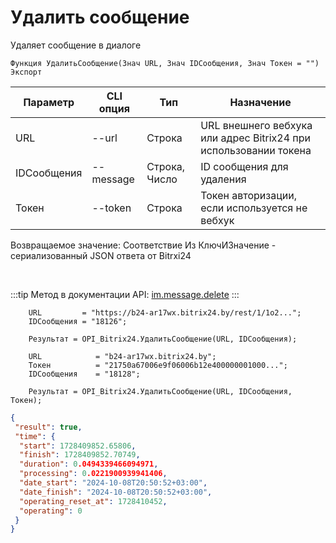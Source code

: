 ﻿---
sidebar_position: 4
---

# Удалить сообщение
 Удаляет сообщение в диалоге



`Функция УдалитьСообщение(Знач URL, Знач IDСообщения, Знач Токен = "") Экспорт`

  | Параметр | CLI опция | Тип | Назначение |
  |-|-|-|-|
  | URL | --url | Строка | URL внешнего вебхука или адрес Bitrix24 при использовании токена |
  | IDСообщения | --message | Строка, Число | ID сообщения для удаления |
  | Токен | --token | Строка | Токен авторизации, если используется не вебхук |

  
  Возвращаемое значение:   Соответствие Из КлючИЗначение - сериализованный JSON ответа от Bitrxi24

<br/>

:::tip
Метод в документации API: [im.message.delete](https://dev.1c-bitrix.ru/learning/course/?COURSE_ID=93&LESSON_ID=12119)
:::
<br/>


```bsl title="Пример кода"
    URL         = "https://b24-ar17wx.bitrix24.by/rest/1/1o2...";
    IDСообщения = "18126";

    Результат = OPI_Bitrix24.УдалитьСообщение(URL, IDСообщения);

    URL            = "b24-ar17wx.bitrix24.by";
    Токен          = "21750a67006e9f06006b12e400000001000...";
    IDСообщения    = "18128";

    Результат = OPI_Bitrix24.УдалитьСообщение(URL, IDСообщения, Токен);
```
    



```json title="Результат"
{
 "result": true,
 "time": {
  "start": 1728409852.65806,
  "finish": 1728409852.70749,
  "duration": 0.0494339466094971,
  "processing": 0.0221900939941406,
  "date_start": "2024-10-08T20:50:52+03:00",
  "date_finish": "2024-10-08T20:50:52+03:00",
  "operating_reset_at": 1728410452,
  "operating": 0
 }
}
```
